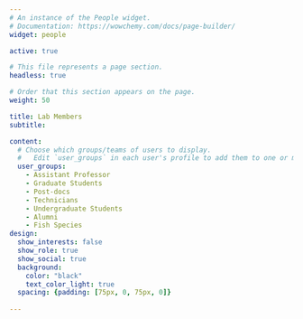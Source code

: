 ```yaml
---
# An instance of the People widget.
# Documentation: https://wowchemy.com/docs/page-builder/
widget: people

active: true

# This file represents a page section.
headless: true

# Order that this section appears on the page.
weight: 50

title: Lab Members
subtitle:

content:
  # Choose which groups/teams of users to display.
  #   Edit `user_groups` in each user's profile to add them to one or more of these groups.
  user_groups:
    - Assistant Professor
    - Graduate Students
    - Post-docs
    - Technicians
    - Undergraduate Students
    - Alumni
    - Fish Species
design:
  show_interests: false
  show_role: true
  show_social: true
  background:
    color: "black"
    text_color_light: true
  spacing: {padding: [75px, 0, 75px, 0]}
  
---
```


<!-- Google tag (gtag.js) -->
<script async src="https://www.googletagmanager.com/gtag/js?id=G-C2THYYG4QP"></script>
<script>
  window.dataLayer = window.dataLayer || [];
  function gtag(){dataLayer.push(arguments);}
  gtag('js', new Date());

  gtag('config', 'G-C2THYYG4QP');
</script>
